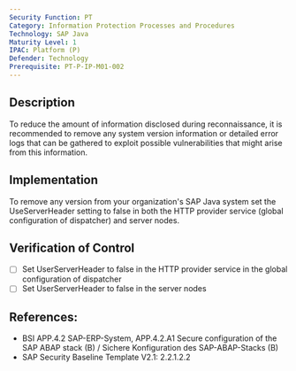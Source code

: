 ```yaml
---
Security Function: PT
Category: Information Protection Processes and Procedures
Technology: SAP Java
Maturity Level: 1
IPAC: Platform (P)
Defender: Technology
Prerequisite: PT-P-IP-M01-002
---
```


## Description

To reduce the amount of information disclosed during reconnaissance, it is recommended to remove any system version information or detailed error logs that can be gathered to exploit possible vulnerabilities that might arise from this information.

## Implementation

To remove any version from your organization's SAP Java system set the UseServerHeader setting to false in both the HTTP provider service (global configuration of dispatcher) and server nodes.


## Verification of Control

- [ ] Set UserServerHeader to false in the HTTP provider service in the global configuration of dispatcher
- [ ] Set UserServerHeader to false in the server nodes

## References:
- BSI APP.4.2 SAP-ERP-System, APP.4.2.A1 Secure configuration of the SAP ABAP stack (B) / Sichere Konfiguration des SAP-ABAP-Stacks (B)
- SAP Security Baseline Template V2.1: 2.2.1.2.2
